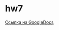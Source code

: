 # hw7
[Ссылка на GoogleDocs](https://docs.google.com/document/d/1g3jDNdupN1mIn5BIMN1zAkYPm1pCOA3u8S0tyR-b2fk/edit?usp=sharing)

